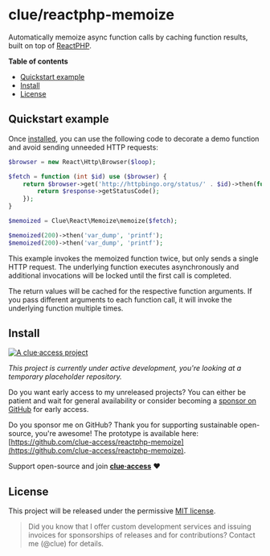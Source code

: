 # clue/reactphp-memoize

Automatically memoize async function calls by caching function results,
built on top of [ReactPHP](https://reactphp.org/).

**Table of contents**

* [Quickstart example](#quickstart-example)
* [Install](#install)
* [License](#license)

## Quickstart example

Once [installed](#install), you can use the following code to decorate a demo
function and avoid sending unneeded HTTP requests:

```php
$browser = new React\Http\Browser($loop);

$fetch = function (int $id) use ($browser) {
    return $browser->get('http://httpbingo.org/status/' . $id)->then(function (ResponseInterface $response) {
        return $response->getStatusCode();
    });
}

$memoized = Clue\React\Memoize\memoize($fetch);

$memoized(200)->then('var_dump', 'printf');
$memoized(200)->then('var_dump', 'printf');
```

This example invokes the memoized function twice, but only sends a single HTTP
request. The underlying function executes asynchronously and additional
invocations will be locked until the first call is completed.

The return values will be cached for the respective function arguments. If you
pass different arguments to each function call, it will invoke the underlying
function multiple times.

## Install

[![A clue·access project](https://raw.githubusercontent.com/clue-access/clue-access/main/clue-access.png)](https://github.com/clue-access/clue-access)

*This project is currently under active development,
you're looking at a temporary placeholder repository.*

Do you want early access to my unreleased projects?
You can either be patient and wait for general availability or
consider becoming a [sponsor on GitHub](https://github.com/sponsors/clue) for early access.

Do you sponsor me on GitHub? Thank you for supporting sustainable open-source, you're awesome!
The prototype is available here: [https://github.com/clue-access/reactphp-memoize](https://github.com/clue-access/reactphp-memoize).

Support open-source and join [**clue·access**](https://github.com/clue-access/clue-access) ❤️

## License

This project will be released under the permissive [MIT license](LICENSE).

> Did you know that I offer custom development services and issuing invoices for
  sponsorships of releases and for contributions? Contact me (@clue) for details.
